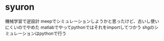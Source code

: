 # syuron

機械学習で逆設計
meepでシミュレーションしようかと思ったけど、古いし使いにくいのでやめた
matlabでやってpythonではそれをimportしてつかう
shgのシミュレーションはpythonで行う
